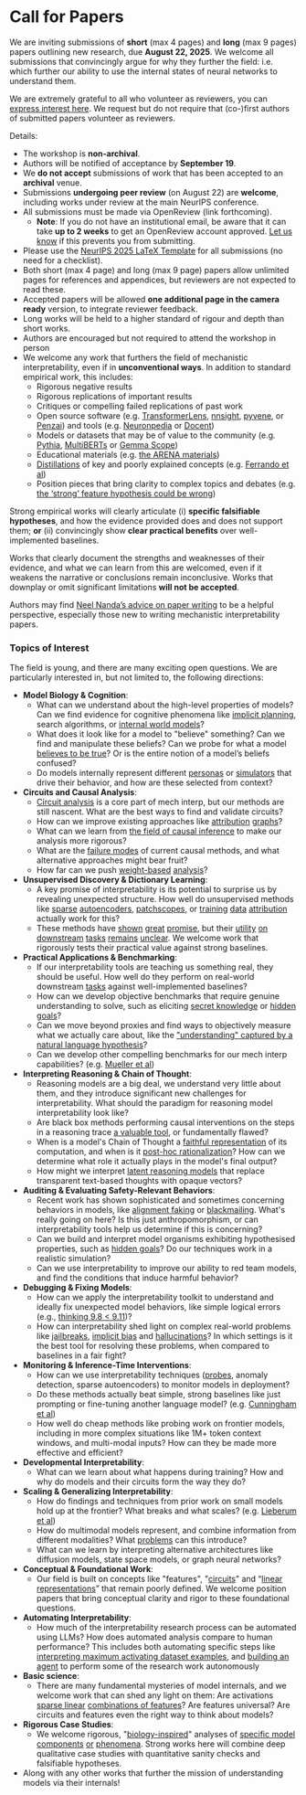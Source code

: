 # Call for Papers
We are inviting submissions of **short** (max 4 pages) and **long** (max 9 pages) papers outlining new research, due **August 22, 2025**. We welcome all submissions that convincingly argue for why they further the field: i.e. which further our ability to use the internal states of neural networks to understand them. 

We are extremely grateful to all who volunteer as reviewers, you can [express interest here](https://www.google.com/url?q=https://docs.google.com/forms/d/e/1FAIpQLSdiw1SJllzoTz_nqzDTzTOGb9DV3W_truQyh-WvYj_QGIi7Mg/viewform?usp%3Ddialog&sa=D&source=editors&ust=1753747657385925&usg=AOvVaw0vblcKf334jQn5V8Cz9O0S). We request but do not require that (co-)first authors of submitted papers volunteer as reviewers. 

Details: 
* The workshop is **non-archival**.
* Authors will be notified of acceptance by **September 19**.
* We **do not accept** submissions of work that has been accepted to an **archival** venue.
* Submissions **undergoing peer review** (on August 22) are **welcome**, including works under review at the main NeurIPS conference.
* All submissions must be made via OpenReview (link forthcoming).
  * **Note**: If you do not have an institutional email, be aware that it can take **up to 2 weeks** to get an OpenReview account approved. [Let us know](mailto:neurips2025@mechinterpworkshop.com) if this prevents you from submitting.
* Please use the [NeurIPS 2025 LaTeX Template](https://www.google.com/url?q=https://media.neurips.cc/Conferences/NeurIPS2025/Styles.zip&sa=D&source=editors&ust=1753747657388097&usg=AOvVaw1SkkDrkt6T791YS3Nafp9X) for all submissions (no need for a checklist).
* Both short (max 4 page) and long (max 9 page) papers allow unlimited pages for references and appendices, but reviewers are not expected to read these.
* Accepted papers will be allowed **one additional page in the camera ready** version, to integrate reviewer feedback.
* Long works will be held to a higher standard of rigour and depth than short works.
* Authors are encouraged but not required to attend the workshop in person
* We welcome any work that furthers the field of mechanistic interpretability, even if in **unconventional ways**. In addition to standard empirical work, this includes:
  * Rigorous negative results
  * Rigorous replications of important results
  * Critiques or compelling failed replications of past work
  * Open source software (e.g. [TransformerLens](https://www.google.com/url?q=https://github.com/neelnanda-io/TransformerLens&sa=D&source=editors&ust=1753747657390026&usg=AOvVaw29x9kuy3GD-a9Kq3zD8VIS), [nnsight](https://www.google.com/url?q=https://github.com/ndif-team/nnsight&sa=D&source=editors&ust=1753747657390141&usg=AOvVaw1ckr7G_Nhe1kB9_xbT-EIP), [pyvene](https://www.google.com/url?q=https://github.com/stanfordnlp/pyvene/tree/main/pyvene/models/mlp&sa=D&source=editors&ust=1753747657390268&usg=AOvVaw0GyAIXXeJ9mJkKWQZOEFGJ), or [Penzai](https://www.google.com/url?q=https://github.com/google-deepmind/penzai&sa=D&source=editors&ust=1753747657390398&usg=AOvVaw3L-3wMkpEvnsBWgfOBT86O)) and tools (e.g. [Neuronpedia](https://www.google.com/url?q=http://neuronpedia.org&sa=D&source=editors&ust=1753747657390525&usg=AOvVaw1SxqqXXTV0finVnVk1DmcG) or [Docent](https://www.google.com/url?q=https://transluce.org/introducing-docent&sa=D&source=editors&ust=1753747657390650&usg=AOvVaw2GtOG46OFdWpMAOElJsyIE))
  * Models or datasets that may be of value to the community (e.g. [Pythia](https://www.google.com/url?q=https://arxiv.org/abs/2304.01373&sa=D&source=editors&ust=1753747657390896&usg=AOvVaw2I_CoJ2cFQVX4DetqSoY1G), [MultiBERTs](https://www.google.com/url?q=https://arxiv.org/abs/2106.16163&sa=D&source=editors&ust=1753747657390997&usg=AOvVaw2pCT4MGClxlyPyQOLWUPJ-) or [Gemma Scope](https://www.google.com/url?q=https://arxiv.org/abs/2408.05147&sa=D&source=editors&ust=1753747657391102&usg=AOvVaw3U7EKTsYGMTe0UeEkyt85Z))
  * Educational materials (e.g. [the ARENA materials](https://www.google.com/url?q=https://arena3-chapter1-transformer-interp.streamlit.app/&sa=D&source=editors&ust=1753747657391346&usg=AOvVaw26GKRGuAdO0fM_4K8JdwbD))
  * [Distillations](https://www.google.com/url?q=https://distill.pub/2017/research-debt/&sa=D&source=editors&ust=1753747657391499&usg=AOvVaw22LLZrunRwUAJ-ruxnhgdC) of key and poorly explained concepts (e.g. [Ferrando et al](https://www.google.com/url?q=https://arxiv.org/abs/2405.00208&sa=D&source=editors&ust=1753747657391695&usg=AOvVaw1RoAbC9ABMpEg69_8dVv1I))
  * Position pieces that bring clarity to complex topics and debates (e.g. [the ‘strong’ feature hypothesis could be wrong](https://www.google.com/url?q=https://www.alignmentforum.org/posts/tojtPCCRpKLSHBdpn/the-strong-feature-hypothesis-could-be-wrong&sa=D&source=editors&ust=1753747657392079&usg=AOvVaw0HoG-R5G_FeqYiwcV4oJ-H))

Strong empirical works will clearly articulate (i) **specific falsifiable hypotheses**, and how the evidence provided does and does not support them; **or** (ii) convincingly show **clear practical benefits** over well-implemented baselines. 

Works that clearly document the strengths and weaknesses of their evidence, and what we can learn from this are welcomed, even if it weakens the narrative or conclusions remain inconclusive. Works that downplay or omit significant limitations **will not be accepted**. 

Authors may find [Neel Nanda’s advice on paper writing](https://www.google.com/url?q=https://www.alignmentforum.org/posts/eJGptPbbFPZGLpjsp/highly-opinionated-advice-on-how-to-write-ml-papers&sa=D&source=editors&ust=1753747657393600&usg=AOvVaw2b8QKEnlTig22lL6RqiMyH) to be a helpful perspective, especially those new to writing mechanistic interpretability papers. 
### Topics of Interest
The field is young, and there are many exciting open questions. We are particularly interested in, but not limited to, the following directions: 
* **Model Biology & Cognition**:
  * What can we understand about the high-level properties of models? Can we find evidence for cognitive phenomena like [implicit planning](https://www.google.com/url?q=https://transformer-circuits.pub/2025/attribution-graphs/biology.html%23dives-poems&sa=D&source=editors&ust=1753747657394669&usg=AOvVaw3I2K4sR1qjNXS2RlJsdqOr), search algorithms, or [internal world models](https://www.google.com/url?q=https://arxiv.org/abs/2210.13382&sa=D&source=editors&ust=1753747657394835&usg=AOvVaw0zJgqdyldQI8tfj3FOAUmx)?
  * What does it look like for a model to "believe" something? Can we find and manipulate these beliefs? Can we probe for what a model [believes to be true](https://www.google.com/url?q=https://arxiv.org/abs/2310.06824&sa=D&source=editors&ust=1753747657395213&usg=AOvVaw1cqtYfd_fN1cmGzFdhVhYP)? Or is the entire notion of a model’s beliefs confused?
  * Do models internally represent different [personas](https://www.google.com/url?q=https://arxiv.org/abs/2406.12094&sa=D&source=editors&ust=1753747657395522&usg=AOvVaw0kduhmtuu3YjXOjDD5YR_2) or [simulators](https://www.google.com/url?q=https://www.nature.com/articles/s41586-023-06647-8&sa=D&source=editors&ust=1753747657395642&usg=AOvVaw2LL2PjzdzqgKBfHt_VCb51) that drive their behavior, and how are these selected from context?
* **Circuits and Causal Analysis**:
  * [Circuit analysis](https://www.google.com/url?q=https://distill.pub/2020/circuits/zoom-in/&sa=D&source=editors&ust=1753747657396032&usg=AOvVaw2MxZKu5jIbIQAXUC81UUEi) is a core part of mech interp, but our methods are still nascent. What are the best ways to find and validate circuits?
  * How can we improve existing approaches like [attribution](https://www.google.com/url?q=https://arxiv.org/abs/2406.11944&sa=D&source=editors&ust=1753747657396458&usg=AOvVaw3OLFswAcSD80XfktLmLKbV) [graphs](https://www.google.com/url?q=https://transformer-circuits.pub/2025/attribution-graphs/methods.html&sa=D&source=editors&ust=1753747657396588&usg=AOvVaw0nvwZsBkdQ6--lSKSmEtcc)?
  * What can we learn from [the field of causal inference](https://www.google.com/url?q=https://arxiv.org/abs/2407.04690&sa=D&source=editors&ust=1753747657396809&usg=AOvVaw35-aWUlYlgidyYUOGgLkk0) to make our analysis more rigorous?
  * What are the [failure modes](https://www.google.com/url?q=https://arxiv.org/abs/2307.15771&sa=D&source=editors&ust=1753747657397034&usg=AOvVaw0gzeTovFv9yTm_fYlXLt7v) of current causal methods, and what alternative approaches might bear fruit?
  * How far can we push [weight-based](https://www.google.com/url?q=https://arxiv.org/abs/2301.05217&sa=D&source=editors&ust=1753747657397352&usg=AOvVaw1kWm0vF7SikoMG6Bksgky1) [analysis](https://www.google.com/url?q=https://arxiv.org/abs/2410.08417&sa=D&source=editors&ust=1753747657397450&usg=AOvVaw2S4IRLAsstpZ-AnZbClDiw)?
* **Unsupervised Discovery & Dictionary Learning**:
  * A key promise of interpretability is its potential to surprise us by revealing unexpected structure. How well do unsupervised methods like [sparse](https://www.google.com/url?q=https://arxiv.org/abs/2103.15949&sa=D&source=editors&ust=1753747657397991&usg=AOvVaw2wXXQbDdgvOyFBPInepi6a) [autoencoders](https://www.google.com/url?q=https://transformer-circuits.pub/2023/monosemantic-features&sa=D&source=editors&ust=1753747657398119&usg=AOvVaw3j-uSqHhVfJFoyM3qph0LP), [patch](https://www.google.com/url?q=https://arxiv.org/abs/2401.06102&sa=D&source=editors&ust=1753747657398220&usg=AOvVaw2ZNZrMKH62dzidGYIwRpMc)[scopes](https://www.google.com/url?q=https://arxiv.org/abs/2403.10949v2&sa=D&source=editors&ust=1753747657398294&usg=AOvVaw03vaL9M6r1RUHThT1Mc48j), or [training](https://www.google.com/url?q=https://proceedings.mlr.press/v70/koh17a?ref%3Dhttps://githubhelp.com&sa=D&source=editors&ust=1753747657398426&usg=AOvVaw1r96YTKsNCGyTjVB3JwNTy) [data](https://www.google.com/url?q=https://arxiv.org/abs/2308.03296&sa=D&source=editors&ust=1753747657398522&usg=AOvVaw11b4cZdrBI0979V2QWM391) [attribution](https://www.google.com/url?q=https://arxiv.org/abs/2205.11482&sa=D&source=editors&ust=1753747657398631&usg=AOvVaw0ooCLLKRUSgeLjX-85bukm) actually work for this?
  * These methods have [shown](https://www.google.com/url?q=https://transformer-circuits.pub/2024/scaling-monosemanticity/index.html&sa=D&source=editors&ust=1753747657398881&usg=AOvVaw3iSYay2QPITSeIT7jEbTcY) [great](https://www.google.com/url?q=https://transformer-circuits.pub/2025/attribution-graphs/biology.html&sa=D&source=editors&ust=1753747657399007&usg=AOvVaw2jQwg7-pVhOix_9Z7l9eCz) [promise](https://www.google.com/url?q=https://arxiv.org/abs/2503.10965&sa=D&source=editors&ust=1753747657399104&usg=AOvVaw3yqxr6zBwNXo9eNKXAdEVH), but their [utility](https://www.google.com/url?q=https://arxiv.org/abs/2502.16681&sa=D&source=editors&ust=1753747657399236&usg=AOvVaw0OnAMc_dl8Iu5Hm-DOtrN8) [on](https://www.google.com/url?q=https://www.tilderesearch.com/blog/sieve&sa=D&source=editors&ust=1753747657399333&usg=AOvVaw2jmIdYnUZQIyUdzYYpqXVl) [downstream](https://www.google.com/url?q=https://arxiv.org/abs/2501.17148&sa=D&source=editors&ust=1753747657399437&usg=AOvVaw3AxUm6HbqxHDZ21b9VzC6K) [tasks](https://www.google.com/url?q=https://transformer-circuits.pub/2024/features-as-classifiers/index.html&sa=D&source=editors&ust=1753747657399561&usg=AOvVaw3PZl_QdoLgLs33yAriI94P) [remains](https://www.google.com/url?q=https://arxiv.org/abs/2502.04382&sa=D&source=editors&ust=1753747657399659&usg=AOvVaw0JxOMt_LEylQi1GffoRFSa) [unclear](https://www.google.com/url?q=https://www.alignmentforum.org/posts/4uXCAJNuPKtKBsi28/negative-results-for-saes-on-downstream-tasks&sa=D&source=editors&ust=1753747657399813&usg=AOvVaw0sv0KBJlY2FYEScYS0sdOH). We welcome work that rigorously tests their practical value against strong baselines.
* **Practical Applications & Benchmarking**:
  * If our interpretability tools are teaching us something real, they should be useful. How well do they perform on real-world downstream [tasks](https://www.google.com/url?q=https://www.lesswrong.com/posts/wGRnzCFcowRCrpX4Y/downstream-applications-as-validation-of-interpretability&sa=D&source=editors&ust=1753747657400546&usg=AOvVaw32MNfHpT9XqaGxooEGJO53) against well-implemented baselines?
  * How can we develop objective benchmarks that require genuine understanding to solve, such as eliciting [secret knowledge](https://www.google.com/url?q=https://arxiv.org/abs/2505.14352&sa=D&source=editors&ust=1753747657400938&usg=AOvVaw2v7DKF8q0jpijJJfnJe3w2) or [hidden goals](https://www.google.com/url?q=https://arxiv.org/abs/2503.10965&sa=D&source=editors&ust=1753747657401042&usg=AOvVaw0Gu8gCCLddxE5LgvbZWmuy)?
  * Can we move beyond proxies and find ways to objectively measure what we actually care about, like the ["understanding" captured by a natural language hypothesis](https://www.google.com/url?q=https://arxiv.org/abs/2502.04382&sa=D&source=editors&ust=1753747657401448&usg=AOvVaw1qyoEPzVfxzo6L5YU06G_e)?
  * Can we develop other compelling benchmarks for our mech interp capabilities? (e.g. [Mueller et al](https://www.google.com/url?q=https://arxiv.org/abs/2504.13151&sa=D&source=editors&ust=1753747657401736&usg=AOvVaw0wKu4vEsLpTMnzti0WfIvN))
* **Interpreting Reasoning & Chain of Thought**:
  * Reasoning models are a big deal, we understand very little about them, and they introduce significant new challenges for interpretability. What should the paradigm for reasoning model interpretability look like?
  * Are black box methods performing causal interventions on the steps in a reasoning trace [a valuable tool](https://www.google.com/url?q=https://arxiv.org/abs/2506.19143&sa=D&source=editors&ust=1753747657402614&usg=AOvVaw2PhMXx7zMI-hfBirMMEXRG), or fundamentally flawed?
  * When is a model's Chain of Thought a [faithful representation](https://www.google.com/url?q=https://arxiv.org/abs/2305.04388&sa=D&source=editors&ust=1753747657402892&usg=AOvVaw1Qsg84WAzTRxrK7O3COTX3) of its computation, and when is it [post-hoc rationalization](https://www.google.com/url?q=https://arxiv.org/abs/2503.08679&sa=D&source=editors&ust=1753747657403077&usg=AOvVaw27PKlrbMjrcfkuWv7gNZGe)? How can we determine what role it actually plays in the model's final output?
  * How might we interpret [latent reasoning models](https://www.google.com/url?q=https://arxiv.org/abs/2412.06769&sa=D&source=editors&ust=1753747657403413&usg=AOvVaw3t2tYK4x8ksaq0HFbL14-g) that replace transparent text-based thoughts with opaque vectors?
* **Auditing & Evaluating Safety-Relevant Behaviors**:
  * Recent work has shown sophisticated and sometimes concerning behaviors in models, like [alignment faking](https://www.google.com/url?q=https://arxiv.org/abs/2412.14093&sa=D&source=editors&ust=1753747657404001&usg=AOvVaw1B3yniKBlH8oss1gIfvUQQ) or [blackmailing](https://www.google.com/url?q=https://www.anthropic.com/research/agentic-misalignment&sa=D&source=editors&ust=1753747657404135&usg=AOvVaw3g3vcK9kYp2fpwwwGeYw9B). What's really going on here? Is this just anthropomorphism, or can interpretability tools help us determine if this is concerning?
  * Can we build and interpret model organisms exhibiting hypothesised properties, such as [hidden goals](https://www.google.com/url?q=https://arxiv.org/abs/2503.10965&sa=D&source=editors&ust=1753747657404653&usg=AOvVaw0-hSIZJYHcjHERK4h1mw_6)? Do our techniques work in a realistic simulation?
  * Can we use interpretability to improve our ability to red team models, and find the conditions that induce harmful behavior?
* **Debugging & Fixing Models**:
  * How can we apply the interpretability toolkit to understand and ideally fix unexpected model behaviors, like simple logical errors (e.g., [thinking 9.8 < 9.11](https://www.google.com/url?q=https://transluce.org/observability-interface&sa=D&source=editors&ust=1753747657405534&usg=AOvVaw1PZNgKqI49XVTUVlICxuJG))?
  * How can interpretability shed light on complex real-world problems like [jailbreaks](https://www.google.com/url?q=https://transformer-circuits.pub/2025/attribution-graphs/biology.html%23dives-jailbreak&sa=D&source=editors&ust=1753747657405846&usg=AOvVaw1CVduLqoQ2mJzt4COClvxD), [implicit bias](https://www.google.com/url?q=https://arxiv.org/abs/2506.10922&sa=D&source=editors&ust=1753747657405968&usg=AOvVaw1vPD88NpTdP3VTEnxylS4j) and [hallucinations](https://www.google.com/url?q=https://arxiv.org/abs/2411.14257&sa=D&source=editors&ust=1753747657406082&usg=AOvVaw3z5_5B8C_t0FCytkk01T6E)? In which settings is it the best tool for resolving these problems, when compared to baselines in a fair fight?
* **Monitoring & Inference-Time Interventions**:
  * How can we use interpretability techniques ([probes](https://www.google.com/url?q=https://arxiv.org/abs/2102.12452&sa=D&source=editors&ust=1753747657406661&usg=AOvVaw1Adklbd5q80-K5XokBbyAq), anomaly detection, sparse autoencoders) to monitor models in deployment?
  * Do these methods actually beat simple, strong baselines like just prompting or fine-tuning another language model? (e.g. [Cunningham et al](https://www.google.com/url?q=https://alignment.anthropic.com/2025/cheap-monitors/&sa=D&source=editors&ust=1753747657407148&usg=AOvVaw0rf6ICZfOEUYpDSJq1jwe2))
  * How well do cheap methods like probing work on frontier models, including in more complex situations like 1M+ token context windows, and multi-modal inputs? How can they be made more effective and efficient?
* **Developmental Interpretability**:
  * What can we learn about what happens during training? How and why do models and their circuits form the way they do?
* **Scaling & Generalizing Interpretability**:
  * How do findings and techniques from prior work on small models hold up at the frontier? What breaks and what scales? (e.g. [Lieberum et al](https://www.google.com/url?q=https://arxiv.org/abs/2307.09458&sa=D&source=editors&ust=1753747657408466&usg=AOvVaw2uCK6jCAZcpYnfEncUkXpG))
  * How do multimodal models represent, and combine information from different modalities? What [problems](https://www.google.com/url?q=https://openreview.net/pdf?id%3DVUhRdZp8ke&sa=D&source=editors&ust=1753747657408828&usg=AOvVaw24LsBxPhPJ_XbdEZ-Xtjdc) can this introduce?
  * What can we learn by interpreting alternative architectures like diffusion models, state space models, or graph neural networks?
* **Conceptual & Foundational Work**:
  * Our field is built on concepts like "features", "[circuits](https://www.google.com/url?q=https://distill.pub/2020/circuits/zoom-in/&sa=D&source=editors&ust=1753747657409524&usg=AOvVaw2OCr-lTsBe6zd5s7eUuzeA)" and “[linear representations](https://www.google.com/url?q=https://transformer-circuits.pub/2024/july-update/index.html%23linear-representations&sa=D&source=editors&ust=1753747657409704&usg=AOvVaw398fvF2hl4uzzoLo_6v004)” that remain poorly defined. We welcome position papers that bring conceptual clarity and rigor to these foundational questions.
* **Automating Interpretability**:
  * How much of the interpretability research process can be automated using LLMs? How does automated analysis compare to human performance? This includes both automating specific steps like [interpreting maximum activating dataset examples](https://www.google.com/url?q=https://openaipublic.blob.core.windows.net/neuron-explainer/paper/index.html&sa=D&source=editors&ust=1753747657410620&usg=AOvVaw0rjoFU-EkfGUIJQEU7pSSU), and [building an agent](https://www.google.com/url?q=https://arxiv.org/abs/2404.14394&sa=D&source=editors&ust=1753747657410749&usg=AOvVaw3FMbM3ysn9YELBLUUyMAmV) to perform some of the research work autonomously
* **Basic science**:
  * There are many fundamental mysteries of model internals, and we welcome work that can shed any light on them: Are activations [sparse linear](https://www.google.com/url?q=https://arxiv.org/abs/1601.03764&sa=D&source=editors&ust=1753747657411317&usg=AOvVaw3e323clv1bP92bHE70PSUc) [combinations of features](https://www.google.com/url?q=https://transformer-circuits.pub/2022/toy_model/index.html&sa=D&source=editors&ust=1753747657411484&usg=AOvVaw344umH0K5LVRBVJ5LXsa9T)? Are features universal? Are circuits and features even the right way to think about models?
* **Rigorous Case Studies**:
  * We welcome rigorous, "[biology-inspired](https://www.google.com/url?q=https://distill.pub/2020/circuits/curve-circuits/&sa=D&source=editors&ust=1753747657412023&usg=AOvVaw1XTQxdz4Bdk99HGz_pfeCs)" analyses of [specific model](https://www.google.com/url?q=https://arxiv.org/abs/2310.04625&sa=D&source=editors&ust=1753747657412155&usg=AOvVaw2TbhwwZUn5FKbgSdxaKG4x) [components](https://www.google.com/url?q=https://transformer-circuits.pub/2024/scaling-monosemanticity/index.html&sa=D&source=editors&ust=1753747657412294&usg=AOvVaw3ERfNga4cOKoyerXgvEfWF) [or](https://www.google.com/url?q=https://arxiv.org/abs/2305.01610&sa=D&source=editors&ust=1753747657412383&usg=AOvVaw2ORjkwXQQREdzbspchZCA5) [phenomena](https://www.google.com/url?q=https://arxiv.org/abs/2306.09346&sa=D&source=editors&ust=1753747657412480&usg=AOvVaw2D18bcazBW13kuCZeoWPMA). Strong works here will combine deep qualitative case studies with quantitative sanity checks and falsifiable hypotheses.
* Along with any other works that further the mission of understanding models via their internals!